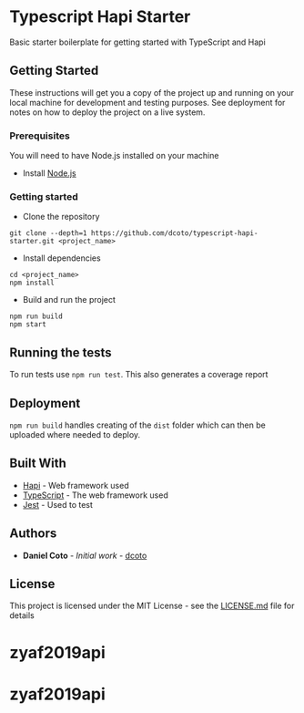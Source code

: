 # Typescript Hapi Starter

Basic starter boilerplate for getting started with TypeScript and Hapi

## Getting Started

These instructions will get you a copy of the project up and running on your local machine for development and testing purposes. See deployment for notes on how to deploy the project on a live system.

### Prerequisites

You will need to have Node.js installed on your machine

- Install [Node.js](https://nodejs.org/en/)

### Getting started
- Clone the repository
```
git clone --depth=1 https://github.com/dcoto/typescript-hapi-starter.git <project_name>
```
- Install dependencies
```
cd <project_name>
npm install
```

- Build and run the project
```
npm run build
npm start
```

## Running the tests

To run tests use `npm run test`.
This also generates a coverage report


## Deployment

`npm run build` handles creating of the `dist` folder which can then be uploaded where needed to deploy.

## Built With

* [Hapi](https://hapijs.com/) - Web framework used
* [TypeScript](http://www.typescriptlang.org/) - The web framework used
* [Jest](https://facebook.github.io/jest/) - Used to test

## Authors

* **Daniel Coto** - *Initial work* - [dcoto](https://github.com/dcoto)

## License

This project is licensed under the MIT License - see the [LICENSE.md](LICENSE.md) file for details
# zyaf2019api
# zyaf2019api

